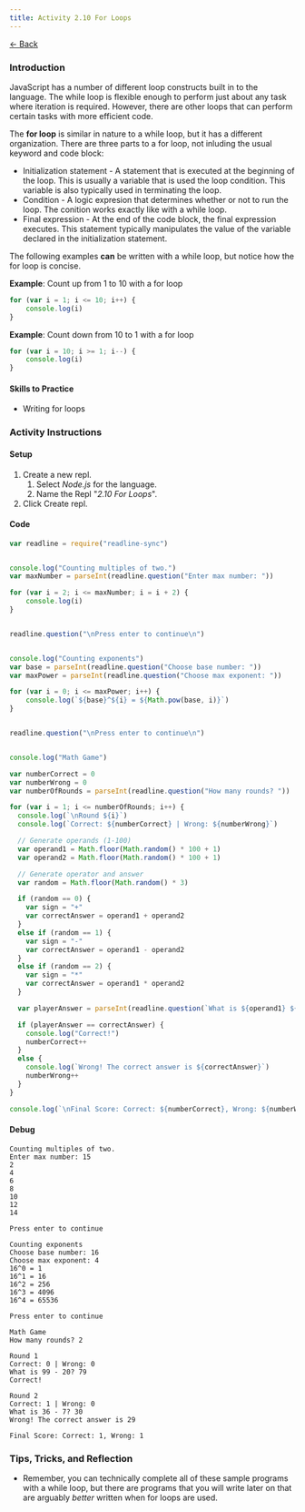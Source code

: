```yaml
---
title: Activity 2.10 For Loops
---
```


[← Back](/activities/javascript/)

### Introduction

JavaScript has a number of different loop constructs built in to the language. The while loop is flexible enough to perform just about any task where iteration is required. However, there are other loops that can perform certain tasks with more efficient code.

The **for loop** is similar in nature to a while loop, but it has a different organization. There are three parts to a for loop, not inluding the usual keyword and code block:
- Initialization statement - A statement that is executed at the beginning of the loop. This is usually a variable that is used the loop condition. This variable is also typically used in terminating the loop.
- Condition - A logic expresion that determines whether or not to run  the loop. The conition works exactly like with a while loop.
- Final expression - At the end of the code block, the final expression executes. This statement typically manipulates the value of the variable declared in the initialization statement.

The following examples **can** be written with a while loop, but notice how the for loop is concise.

**Example**: Count up from 1 to 10 with a for loop
```js
for (var i = 1; i <= 10; i++) {
    console.log(i)
}
```

**Example**: Count down from 10 to 1 with a for loop
```js
for (var i = 10; i >= 1; i--) {
    console.log(i)
}
```

#### Skills to Practice

- Writing for loops

### Activity Instructions

#### Setup

1. Create a new repl.
    1. Select *Node.js* for the language.
    2. Name the Repl "*2.10 For Loops*".
2. Click Create repl.

#### Code
```js
var readline = require("readline-sync")


console.log("Counting multiples of two.")
var maxNumber = parseInt(readline.question("Enter max number: "))

for (var i = 2; i <= maxNumber; i = i + 2) {
    console.log(i)
}


readline.question("\nPress enter to continue\n")


console.log("Counting exponents")
var base = parseInt(readline.question("Choose base number: "))
var maxPower = parseInt(readline.question("Choose max exponent: "))

for (var i = 0; i <= maxPower; i++) {
    console.log(`${base}^${i} = ${Math.pow(base, i)}`)
}


readline.question("\nPress enter to continue\n")


console.log("Math Game")

var numberCorrect = 0
var numberWrong = 0
var numberOfRounds = parseInt(readline.question("How many rounds? "))

for (var i = 1; i <= numberOfRounds; i++) {
  console.log(`\nRound ${i}`)
  console.log(`Correct: ${numberCorrect} | Wrong: ${numberWrong}`)

  // Generate operands (1-100)
  var operand1 = Math.floor(Math.random() * 100 + 1)
  var operand2 = Math.floor(Math.random() * 100 + 1)

  // Generate operator and answer
  var random = Math.floor(Math.random() * 3)

  if (random == 0) {
    var sign = "+"
    var correctAnswer = operand1 + operand2
  }
  else if (random == 1) {
    var sign = "-"
    var correctAnswer = operand1 - operand2
  }
  else if (random == 2) {
    var sign = "*"
    var correctAnswer = operand1 * operand2
  }

  var playerAnswer = parseInt(readline.question(`What is ${operand1} ${sign} ${operand2}? `))

  if (playerAnswer == correctAnswer) {
    console.log("Correct!")
    numberCorrect++
  }
  else {
    console.log(`Wrong! The correct answer is ${correctAnswer}`)
    numberWrong++
  }
}

console.log(`\nFinal Score: Correct: ${numberCorrect}, Wrong: ${numberWrong}`)
```

#### Debug

```shell
Counting multiples of two.
Enter max number: 15
2
4
6
8
10
12
14

Press enter to continue

Counting exponents
Choose base number: 16
Choose max exponent: 4
16^0 = 1
16^1 = 16
16^2 = 256
16^3 = 4096
16^4 = 65536

Press enter to continue

Math Game
How many rounds? 2

Round 1
Correct: 0 | Wrong: 0
What is 99 - 20? 79
Correct!

Round 2
Correct: 1 | Wrong: 0
What is 36 - 7? 30
Wrong! The correct answer is 29

Final Score: Correct: 1, Wrong: 1
```

### Tips, Tricks, and Reflection

- Remember, you can technically complete all of these sample programs with a while loop, but there are programs that you will write later on that are arguably *better* written when for loops are used.